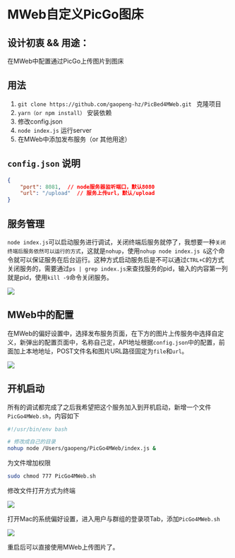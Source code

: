 # MWeb自定义PicGo图床

## 设计初衷 && 用途：

在MWeb中配置通过PicGo上传图片到图床

## 用法

1. `git clone https://github.com/gaopeng-hz/PicBed4MWeb.git ` 克隆项目
2. `yarn（or npm install）` 安装依赖
3. 修改config.json
4. `node index.js` 运行server
5. 在MWeb中添加发布服务（or 其他用途）

## `config.json` 说明

```json
{
	"port": 8081,  // node服务器监听端口，默认8080
	"url": "/upload"  // 服务上传url，默认/upload
}
```

## 服务管理

`node index.js`可以启动服务进行调试，关闭终端后服务就停了，我想要一种`关闭终端后服务依然可以运行的方式`，这就是`nohup`，使用`nohup node index.js &`这个命令就可以保证服务在后台运行。这种方式启动服务后是不可以通过`CTRL+C`的方式关闭服务的，需要通过`ps | grep index.js`来查找服务的pid，输入的内容第一列就是pid，使用`kill -9`命令关闭服务。

![](https://raw.githubusercontent.com/gaopeng-hz/images/master/20190725145219.jpg)

## MWeb中的配置

在MWeb的偏好设置中，选择发布服务页面，在下方的图片上传服务中选择自定义，新弹出的配置页面中，名称自己定，API地址根据`config.json`中的配置，前面加上本地地址，POST文件名和图片URL路径固定为`file`和`url`。

![](https://raw.githubusercontent.com/gaopeng-hz/images/master/20190725135134.jpg)

## 开机启动

所有的调试都完成了之后我希望把这个服务加入到开机启动，新增一个文件`PicGo4MWeb.sh`，内容如下

```bash
#!/usr/bin/env bash

# 修改成自己的目录
nohup node /Users/gaopeng/PicGo4MWeb/index.js &
```

为文件增加权限

```bash
sudo chmod 777 PicGo4MWeb.sh
```

修改文件打开方式为终端

![](https://raw.githubusercontent.com/gaopeng-hz/images/master/20190725144711.jpg)

打开Mac的系统偏好设置，进入用户与群组的登录项Tab，添加`PicGo4MWeb.sh`

![](https://raw.githubusercontent.com/gaopeng-hz/images/master/20190725144716.jpg)

重启后可以直接使用MWeb上传图片了。
